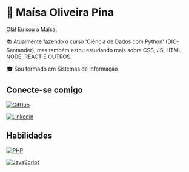 # 👩 Maísa Oliveira Pina

Olá! Eu sou a Maísa.

📚 Atualmente fazendo o curso 'Ciência de Dados com Python' (DIO-Santander), mas também estou estudando mais sobre CSS, JS, HTML, NODE, REACT E OUTROS.

🎓 Sou formado em Sistemas de Informação

## Conecte-se comigo

[![GitHub](https://img.shields.io/badge/GitHub-9c225d?style=for-the-badge&logo=github&logoColor=fff)](https://github.com/MaisaPina)

[![Linkedin](https://img.shields.io/badge/Linkedin-9c225d?style=for-the-badge&logo=linkedin&logoColor=fff)](https://www.linkedin.com/in/ma%C3%ADsa-pina/)

## Habilidades

[![PHP](https://img.shields.io/badge/PHP-9c225d?style=for-the-badge&logo=php&logoColor=fff)]()

[![JavaScript](https://img.shields.io/badge/JavaScript-9c225d?style=for-the-badge&logo=javascript&logoColor=fff)]()
